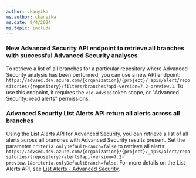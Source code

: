 ```yaml
---
author: ckanyika
ms.author: ckanyika
ms.date: 9/4/2024
ms.topic: include
---
```


### New Advanced Security API endpoint to retrieve all branches with successful Advanced Security analyses

To retrieve a list of all branches for a particular repository where Advanced Security analysis has been performed, you can use a new API endpoint: `https://advsec.dev.azure.com/{organization}/{project}/_apis/alert/repositories/{repository}/filters/branches?api-version=7.2-preview.1`. To use this endpoint, it requires the `vso.advsec` token scope, or "Advanced Security: read alerts" permissions. 

### Advanced Security List Alerts API return all alerts across all branches

Using the List Alerts API for Advanced Security, you can retrieve a list of all alerts across all branches with Advanced Security results present. Set the parameter `criteria.onlyDefaultBranch=false` to retrieve all alerts: `https://advsec.dev.azure.com/{organization}/{project}/_apis/alert/repositories/{repository}/alerts?api-version=7.2-preview.1&criteria.onlyDefaultBranch=false`. For more details on the List Alerts API, see [List Alerts - Advanced Security](/rest/api/azure/devops/advancedsecurity/alerts/list).